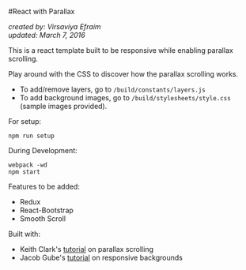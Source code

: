#React with Parallax

*created by: Virsaviya Efraim*  
*updated: March 7, 2016*

This is a react template built to be responsive while enabling parallax scrolling.  

Play around with the CSS to discover how the parallax scrolling works.

* To add/remove layers, go to `/build/constants/layers.js`
* To add background images, go to `/build/stylesheets/style.css` (sample images provided).

For setup:

    npm run setup

During Development:

    webpack -wd
    npm start


Features to be added:  
* Redux
* React-Bootstrap
* Smooth Scroll

Built with:  
*  Keith Clark's [tutorial](http://keithclark.co.uk/articles/pure-css-parallax-websites/) on parallax scrolling
* Jacob Gube's [tutorial](http://sixrevisions.com/css/responsive-background-image/) on responsive backgrounds